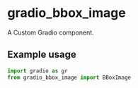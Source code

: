 
# gradio_bbox_image
A Custom Gradio component.

## Example usage

```python
import gradio as gr
from gradio_bbox_image import BBoxImage
```
